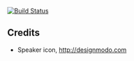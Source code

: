 [![Build Status](https://travis-ci.org/timgreen/recite.png?branch=master)](https://travis-ci.org/timgreen/recite)

## Credits

   * Speaker icon, http://designmodo.com

